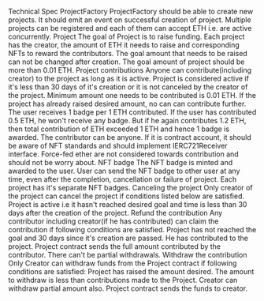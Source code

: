 Technical Spec
ProjectFactory
ProjectFactory should be able to create new projects.
It should emit an event on successful creation of project.
Multiple projects can be registered and each of them can accept ETH i.e. are active concurrently.
Project
The goal of Project is to raise funding.
Each project has the creator, the amount of ETH it needs to raise and corresponding NFTs to reward the contributors.
The goal amount that needs to be raised can not be changed after creation.
The goal amount of project should be more than 0.01 ETH.
Project contributions
Anyone can contribute(including creator) to the project as long as it is active.
Project is considered active if it's less than 30 days of it's creation or it is not canceled by the creator of the project.
Minimum amount one needs to be contributed is 0.01 ETH.
If the project has already raised desired amount, no can can contribute further.
The user receives 1 badge per 1 ETH contributed.
If the user has contributed 0.5 ETH, he won't receive any badge. But if he again contributes 1.2 ETH, then total contribution of ETH exceeded 1 ETH and hence 1 badge is awarded.
The contributor can be anyone. If it is contract account, it should be aware of NFT standards and should implement IERC721Receiver interface.
Force-fed ether are not considered towards contribution and should not be worry about.
NFT badge
The NFT badge is minted and awarded to the user.
User can send the NFT badge to other user at any time, even after the completion, cancellation or failure of project.
Each project has it's separate NFT badges.
Canceling the project
Only creator of the project can cancel the project if conditions listed below are satisfied.
Project is active i.e it hasn't reached desired goal and time is less than 30 days after the creation of the project.
Refund the contribution
Any contributor including creator(if he has contributed) can claim the contribution if following conditions are satisfied.
Project has not reached the goal and 30 days since it's creation are passed.
He has contributed to the project.
Project contract sends the full amount contributed by the contributor. There can't be partial withdrawals.
Withdraw the contribution
Only Creator can withdraw funds from the Project contract if following conditions are satisfied:
Project has raised the amount desired.
The amount to withdraw is less than contributions made to the Project.
Creator can withdraw partial amount also.
Project contract sends the funds to creator.
